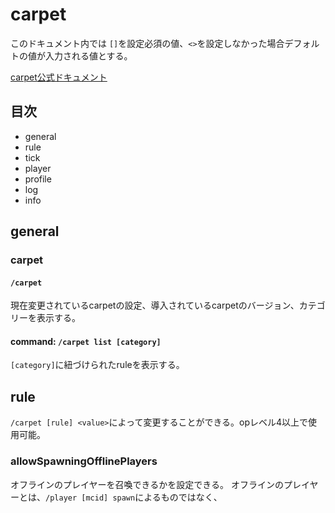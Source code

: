# carpet

このドキュメント内では
`[]`を設定必須の値、`<>`を設定しなかった場合デフォルトの値が入力される値とする。

[carpet公式ドキュメント](https://github.com/gnembon/fabric-carpet/wiki/Current-Available-Settings)

## 目次
+ general
+ rule
+ tick
+ player
+ profile
+ log
+ info

## general
  ### carpet
  #### `/carpet`
  現在変更されているcarpetの設定、導入されているcarpetのバージョン、カテゴリーを表示する。
  #### command: `/carpet list [category]`
  `[category]`に紐づけられたruleを表示する。
  
	
## rule
`/carpet [rule] <value>`によって変更することができる。opレベル4以上で使用可能。
  ### allowSpawningOfflinePlayers
  オフラインのプレイヤーを召喚できるかを設定できる。
  オフラインのプレイヤーとは、`/player [mcid] spawn`によるものではなく、
